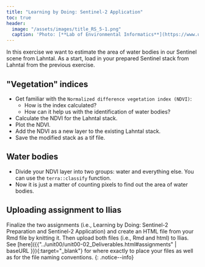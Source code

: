 ```yaml
---
title: "Learning by Doing: Sentinel-2 Application"
toc: true
header:
  image: "/assets/images/title_RS_5-1.png"
  caption: 'Photo: [**Lab of Environmental Informatics**](https://www.uni-marburg.de/en/fb19/disciplines/physisch/environmentalinformatics){:target="_blank"}'
--- 
```



In this exercise we want to estimate the area of water bodies in our Sentinel scene from Lahntal.
As a start, load in your prepared Sentinel stack from Lahntal from the previous exercise.


## "Vegetation" indices

* Get familiar with the `Normalized difference vegetation index (NDVI)`:
	* How is the index calculated?
	* How can it help us with the identification of water bodies?
* Calculate the NDVI for the Lahntal stack.
* Plot the NDVI.
* Add the NDVI as a new layer to the existing Lahntal stack.
* Save the modified stack as a tif file.

## Water bodies

* Divide your NDVI layer into two groups: water and everything else. You can use the `terra::classify` function.
* Now it is just a matter of counting pixels to find out the area of water bodies.

## Uploading assignment to Ilias
Finalize the two assignments (i.e., Learning by Doing: Sentinel-2 Preparation and Sentinel-2 Application) and create an HTML file from your Rmd file by knitting it. Then upload both files (i.e., Rmd and html) to Ilias. 
See [here]({{"../unit00/unit00-02_Deliverables.html#assignments" | baseURL }}){:target="_blank"} for where exactly to place your files as well as for the file naming conventions.
{: .notice--info}









